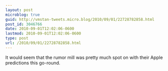 ```yaml
---
layout: post
microblog: true
guid: http://vmstan-tweets.micro.blog/2010/09/01/22728782858.html
post_id: 3046766
date: 2010-09-01T12:02:06-0600
lastmod: 2010-09-01T12:02:06-0600
type: post
url: /2010/09/01/22728782858.html
---
```

It would seem that the rumor mill was pretty much spot on with their Apple predictions this go-round.
